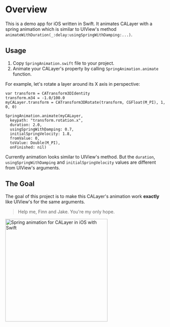 # Overview

This is a demo app for iOS written in Swift. It animates CALayer with a spring animation which is similar to UIView's method `animateWithDuration(_:delay:usingSpringWithDamping:...)`.

## Usage

1. Copy `SpringAnimation.swift` file to your project.
1. Animate your CALayer's property by calling `SpringAnimation.animate` function.

For example, let's rotate a layer around its X axis in perspective:

```
var transform = CATransform3DIdentity
transform.m34 = -1.0/100.0
myCALayer.transform = CATransform3DRotate(transform, CGFloat(M_PI), 1, 0, 0)

SpringAnimation.animate(myCALayer,
  keypath: "transform.rotation.x",
  duration: 2.0,
  usingSpringWithDamping: 0.7,
  initialSpringVelocity: 1.8,
  fromValue: 0,
  toValue: Double(M_PI),
  onFinished: nil)
```

Currently animation looks similar to UIView's method.
But the `duration`, `usingSpringWithDamping` and `initialSpringVelocity` values
are different from UIView's arguments.

## The Goal

The goal of this project is to make this CALayer's animation work **exactly** like UIView's for the same arguments.

> Help me, Finn and Jake. You're my only hope.

<img src='https://raw.githubusercontent.com/evgenyneu/SpringAnimationCALayer/master/graphics/calayer-animation-demo-swift.png' width='320' alt='Spring animation for CALayer in iOS with Swift'>
